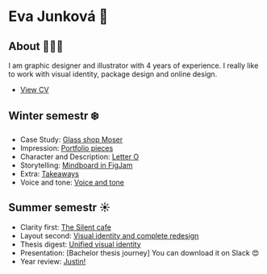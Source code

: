 # Eva Junková 🌸

## About 👩🏽‍💻

I am graphic designer and illustrator with 4 years of experience. I really like to work with visual identity, package design and online design. 



- [View CV](CV-1.pdf)

## Winter semestr ❄️
- Case Study: [Glass shop Moser](https://evajunkova.github.io/english-for-designers/03-aboutness/case-study.html)
- Impression: [Portfolio pieces](https://evajunkova.github.io/english-for-designers/02-impression)
- Character and Description: [Letter O](https://evajunkova.github.io/english-for-designers/00-composition/01-character-description)
- Storytelling: [Mindboard in FigJam](https://app.milanote.com/1MW2Vj13qAZueP?p=pibd97cnoks)
- Extra: [Takeaways](https://evajunkova.github.io/english-for-designers/extra-takeaways/)
- Voice and tone: [Voice and tone](https://evajunkova.github.io/english-for-designers/05-voice-tone/)
## Summer semestr ☀️
- Clarity first: [The Silent cafe](https://evajunkova.github.io/english-for-designers/08-clarity-first/)
- Layout second: [Visual identity and complete redesign](https://evajunkova.github.io/english-for-designers/09-layout-second/)
- Thesis digest: [Unified visual identity](https://evajunkova.github.io/english-for-designers/10-thesis-digest/)
- Presentation: [Bachelor thesis journey] You can download it on Slack 😍
- Year review: [Justin!](https://evajunkova.github.io/english-for-designers/year-review/)


